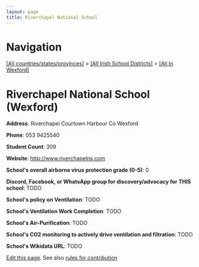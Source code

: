 ```yaml
---
layout: page
title: Riverchapel National School
---
```

# Navigation

[[All countries/states/provinces]](../../..) > [[All Irish School Districts]](../..) > [[All In Wexford]](..)

# Riverchapel National School (Wexford)

**Address**: Riverchapel Courtown Harbour Co Wexford

**Phone**: 053 9425540

**Student Count**: 309

**Website**: <http://www.riverchapelns.com>

**School's overall airborne virus protection grade (0-5)**: 0

**Discord, Facebook, or WhatsApp group for discovery/advocacy for THIS school**: TODO

**School's policy on Ventilation**: TODO

**School's Ventilation Work Completion**: TODO

**School's Air-Purification**: TODO

**School's CO2 monitoring to actively drive ventilation and filtration**: TODO

**School's Wikidata URL**: TODO


[Edit this page](https://github.com/ventilate-schools/Ireland/edit/main/./Wexford/Riverchapel_National_School.md). See also [rules for contribution](../../../contribution-rules/)